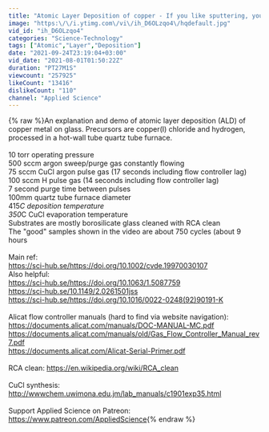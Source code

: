 ```yaml
---
title: "Atomic Layer Deposition of copper - If you like sputtering, you'll love this!"
image: "https:\/\/i.ytimg.com\/vi\/ih_D6OLzqo4\/hqdefault.jpg"
vid_id: "ih_D6OLzqo4"
categories: "Science-Technology"
tags: ["Atomic","Layer","Deposition"]
date: "2021-09-24T23:19:04+03:00"
vid_date: "2021-08-01T01:50:22Z"
duration: "PT27M1S"
viewcount: "257925"
likeCount: "13416"
dislikeCount: "110"
channel: "Applied Science"
---
```

{% raw %}An explanation and demo of atomic layer deposition (ALD) of copper metal on glass.  Precursors are copper(I) chloride and hydrogen, processed in a hot-wall tube quartz tube furnace.<br /><br />10 torr operating pressure<br />500 sccm argon sweep/purge gas constantly flowing<br />75 sccm CuCl argon pulse gas (17 seconds including flow controller lag)<br />100 sccm H pulse gas (14 seconds including flow controller lag)<br />7 second purge time between pulses<br />100mm quartz tube furnace diameter <br />415*C deposition temperature<br />350*C CuCl evaporation temperature<br />Substrates are mostly borosilicate glass cleaned with RCA clean<br />The &quot;good&quot; samples shown in the video are about 750 cycles (about 9 hours<br /><br />Main ref:<br /><a rel="nofollow" target="blank" href="https://sci-hub.se/https://doi.org/10.1002/cvde.19970030107">https://sci-hub.se/https://doi.org/10.1002/cvde.19970030107</a><br />Also helpful:<br /><a rel="nofollow" target="blank" href="https://sci-hub.se/https://doi.org/10.1063/1.5087759">https://sci-hub.se/https://doi.org/10.1063/1.5087759</a><br /><a rel="nofollow" target="blank" href="https://sci-hub.se/10.1149/2.0261501jss">https://sci-hub.se/10.1149/2.0261501jss</a><br /><a rel="nofollow" target="blank" href="https://sci-hub.se/https://doi.org/10.1016/0022-0248(92)90191-K">https://sci-hub.se/https://doi.org/10.1016/0022-0248(92)90191-K</a><br /><br />Alicat flow controller manuals (hard to find via website navigation):<br /><a rel="nofollow" target="blank" href="https://documents.alicat.com/manuals/DOC-MANUAL-MC.pdf">https://documents.alicat.com/manuals/DOC-MANUAL-MC.pdf</a><br /><a rel="nofollow" target="blank" href="https://documents.alicat.com/manuals/old/Gas_Flow_Controller_Manual_rev7.pdf">https://documents.alicat.com/manuals/old/Gas_Flow_Controller_Manual_rev7.pdf</a><br /><a rel="nofollow" target="blank" href="https://documents.alicat.com/Alicat-Serial-Primer.pdf">https://documents.alicat.com/Alicat-Serial-Primer.pdf</a><br /><br />RCA clean: <a rel="nofollow" target="blank" href="https://en.wikipedia.org/wiki/RCA_clean">https://en.wikipedia.org/wiki/RCA_clean</a><br /><br />CuCl synthesis: <a rel="nofollow" target="blank" href="http://wwwchem.uwimona.edu.jm/lab_manuals/c1901exp35.html">http://wwwchem.uwimona.edu.jm/lab_manuals/c1901exp35.html</a><br /><br />Support Applied Science on Patreon: <a rel="nofollow" target="blank" href="https://www.patreon.com/AppliedScience">https://www.patreon.com/AppliedScience</a>{% endraw %}
